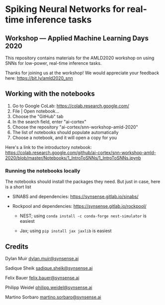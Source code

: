 # Spiking Neural Networks for real-time inference tasks

## Workshop — Applied Machine Learning Days 2020

This repository contains materials for the AMLD2020 workshop on using SNNs for low-power, real-time inference tasks.

Thanks for joining us at the workshop! We would appreciate your feedback here: https://bit.ly/amld2020_snn

## Working with the notebooks

1. Go to Google CoLab: https://colab.research.google.com/
2. File | Open notebook…
3. Choose the "GitHub" tab
4. In the search field, enter "ai-cortex"
5. Choose the repository "ai-cortex/snn-workshop-amld-2020"
6. The list of notebooks should populate automatically
7. Choose a notebook, and it will open a copy for you

Here's a link to the introductory notebook: https://colab.research.google.com/github/ai-cortex/snn-workshop-amld-2020/blob/master/Notebooks/1_IntroToSNNs/1_IntroToSNNs.ipynb

### Running the notebooks locally

The notebooks should install the packages they need. But just in case, here is a short list

* SINABS and dependencies: https://synsense.gitlab.io/sinabs/

* Rockpool and dependencies: https://synsense.gitlab.io/rockpool/

  * NEST; using `conda install -c conda-forge nest-simulator`  is easiest

  * Jax; using `pip install jax jaxlib`  is easiest

## Credits

Dylan Muir <dylan.muir@synsense.ai>

Sadique Sheik <sadique.sheik@synsense.ai>

Felix Bauer <felix.bauer@synsense.ai>

Philipp Weidel <philipp.weidel@synsense.ai>

Martino Sorbaro <martino.sorbaro@synsense.ai>
